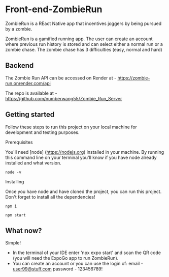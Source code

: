 # Front-end-ZombieRun

ZombieRun is a REact Native app that incentives joggers by being pursued by a zombie.

ZombieRun is a gamified running app. The user can create an account where previous run history is stored and can select either a normal run or a zombie chase. The zombie chase has 3 difficulties (easy, normal and hard)

## Backend

The Zombie Run API can be accessed on Render at - https://zombie-run.onrender.com/api

The repo is available at - https://github.com/numberwang55/Zombie_Run_Server

## Getting started

Follow these steps to run this project on your local machine for development and testing purposes.

 Prerequisites

You'll need [node] (https://nodejs.org) installed in your machine. By running this command line on your terminal you'll know if you have node already installed and what version.

    node -v

Installing

Once you have node and have cloned the project, you can run this project. Don't forget to install all the dependencies!

    npm i

    npm start

## What now?

Simple! 

 - In the terminal of your IDE enter 'npx expo start' and scan the QR code (you will need the ExpoGo app to run ZombieRun).
 - You can create an account or you can use the login of:
   email - user99@stuff.com 
   password - 123456789!

